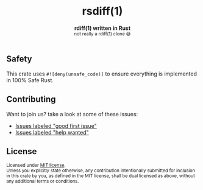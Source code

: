 <h1 align="center">rsdiff(1)</h1>
<div align="center">
  <strong>
    rdiff(1) written in Rust
  </strong>
  <br/>
  <sup>not really a rdiff(1) clone 😅</sup>
</div>
<br />

## Safety

This crate uses `#![deny(unsafe_code)]` to ensure everything is implemented in
100% Safe Rust.

## Contributing

Want to join us? take a look at some of these issues:

- [Issues labeled "good first issue"][good-first-issue]
- [Issues labeled "help wanted"][help-wanted]

[good-first-issue]: https://github.com/shekohex/rsdiff/labels/good%20first%20issue
[help-wanted]: https://github.com/shekohex/rsdiff/labels/help%20wanted

## License

<sup>
Licensed under <a href="LICENSE">MIT license</a>.
</sup>

<br/>

<sub>
Unless you explicitly state otherwise, any contribution intentionally submitted
for inclusion in this crate by you, as defined in the MIT license, shall
be dual licensed as above, without any additional terms or conditions.
</sub>
